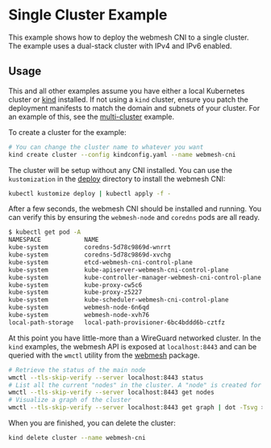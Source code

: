 # Single Cluster Example

This example shows how to deploy the webmesh CNI to a single cluster.
The example uses a dual-stack cluster with IPv4 and IPv6 enabled.

## Usage

This and all other examples assume you have either a local Kubernetes cluster or [kind](https://kind.sigs.k8s.io/docs/user/quick-start/) installed.
If not using a `kind` cluster, ensure you patch the deployment manifests to match the domain and subnets of your cluster.
For an example of this, see the [multi-cluster](../multi-cluster/) example.

To create a cluster for the example:

```bash
# You can change the cluster name to whatever you want
kind create cluster --config kindconfig.yaml --name webmesh-cni
```

The cluster will be setup without any CNI installed.
You can use the `kustomization` in the [deploy](deploy/) directory to install the webmesh CNI:

```bash
kubectl kustomize deploy | kubectl apply -f -
```

After a few seconds, the webmesh CNI should be installed and running.
You can verify this by ensuring the `webmesh-node` and `coredns` pods are all ready.

```bash
$ kubectl get pod -A
NAMESPACE            NAME                                                READY   STATUS    RESTARTS   AGE
kube-system          coredns-5d78c9869d-wnrrt                            1/1     Running   0          40s
kube-system          coredns-5d78c9869d-xvchg                            1/1     Running   0          40s
kube-system          etcd-webmesh-cni-control-plane                      1/1     Running   0          53s
kube-system          kube-apiserver-webmesh-cni-control-plane            1/1     Running   0          55s
kube-system          kube-controller-manager-webmesh-cni-control-plane   1/1     Running   0          53s
kube-system          kube-proxy-cw5c6                                    1/1     Running   0          40s
kube-system          kube-proxy-z5227                                    1/1     Running   0          36s
kube-system          kube-scheduler-webmesh-cni-control-plane            1/1     Running   0          54s
kube-system          webmesh-node-6n6qd                                  1/1     Running   0          21s
kube-system          webmesh-node-xvh76                                  1/1     Running   0          21s
local-path-storage   local-path-provisioner-6bc4bddd6b-cztfz             1/1     Running   0          40s
```

At this point you have little-more than a WireGuard networked cluster.
In the `kind` examples, the webmesh API is exposed at `localhost:8443` and can be queried with the `wmctl` utility from the [webmesh](https://webmeshproj.github.io/documentation/installation-instructions/) package.

```bash
# Retrieve the status of the main node
wmctl --tls-skip-verify --server localhost:8443 status
# List all the current "nodes" in the cluster. A "node" is created for each container.
wmctl --tls-skip-verify --server localhost:8443 get nodes
# Visualize a graph of the cluster
wmctl --tls-skip-verify --server localhost:8443 get graph | dot -Tsvg > graph.svg
```

When you are finished, you can delete the cluster:

```bash
kind delete cluster --name webmesh-cni
```
